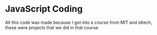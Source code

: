 # JavaScript Coding
All this code was made because I got into a course from MIT and idtech, these were projects that we did in that course. 